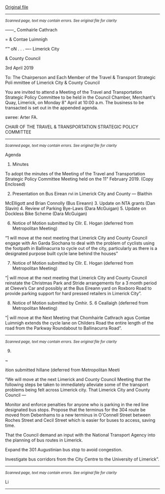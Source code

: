 [Original file](https://www.limerick.ie/sites/default/files/media/documents/2019-04/8th%20April%202019-Agenda%20Travel%20and%20Transportation%20Strategic%20Policy%20Committee.pdf)

---
*<small>Scanned page, text may contain errors. See original file for clarity</small>*  

——_ Comhairle Cathrach

= & Contae Luimnigh

“™ oN . . .
—- Limerick City

& County Council

3rd April 2019

To: The Chairperson and Each Member of the Travel & Transport Strategic Poli
mmittee of Limerick City & County Council

You are invited to attend a Meeting of the Travel and Transportation Strategic Policy
Committee to be held in the Council Chamber, Merchant's Quay, Limerick, on Monday 8"
April at 10:00 a.m. The business to be transacted is set out in the appended agenda.

swree: Arter FA.

CHAIR OF THE TRAVEL & TRANSPORTATION STRATEGIC POLICY COMMITTEE



---
*<small>Scanned page, text may contain errors. See original file for clarity</small>*  

Agenda

1. Minutes

To adopt the minutes of the Meeting of the Travel and Transportation Strategic Policy
Committee Meeting held on the 11" February 2019.
(Copy Enclosed)

2. Presentation on Bus Eirean rvi in Limerick City and County — Blaithin

McElligott and Brian Connolly (Bus Eireann)
3. Update on NTA grants (Dan Slavin)
4. Review of Parking Bye-Laws (Dara McGuigan)
5. Update on Dockless Bike Scheme (Dara McGuigan)

6. Notice of Motion submitted by Cllr. E. Hogan (deferred from Metropolitan
Meeting)

“1 will move at the next meeting that Limerick City and County Council engage with
An Garda Siochana to deal with the problem of cyclists using the footpath in
Ballinacurra to cycle out of the city, particularly as there is a designated purpose built
cycle lane behind the houses”

7. Notice of Motion submitted by Cllr. E. Hogan (deferred from Metropolitan
Meeting)

“| will move at the next meeting that Limerick City and County Council reinstate the
Christmas Park and Stride arrangements for a 3 month period at Cleeve’s Car and
possibly at the Bus Eireann yard on Roxboro Road to provide parking support for
hard pressed retailers in Limerick City”.

8. Notice of Motion submitted by Cmhir. S. 6 Ceallaigh (deferred from Metropolitan
Meeting)

“| will move at the Next Meeting that Chomhairle Cathrach agus Contae Luimnigh
extends the cycle lane on Childers Road the entire length of the road from the
Parkway Roundabout to Ballinacurra Road”.


---
*<small>Scanned page, text may contain errors. See original file for clarity</small>*  

9.

~

ition submitted hillane (deferred from Metropolitan
Meeti

“We will move at the next Limerick and County Council Meeting that the following
steps be taken to immediately alleviate some of the transport problems being felt
across Limerick city. That Limerick City and County Council —

Monitor and enforce penalties for anyone who is parking in the red line designated bus stops.
Propose that the terminus for the 304 route be moved from Debenhams to a new terminus in
O'Connell Street between Roches Street and Cecil Street which is easier for buses to access,
saving time.

That the Council demand an input with the National Transport Agency into the planning of
bus routes in Limerick.

Expand the 301 Augustinian bus stop to avoid congestion.

Investigate bus corridors from the City Centre to the University of Limerick”.


---
*<small>Scanned page, text may contain errors. See original file for clarity</small>*  

Li


---
